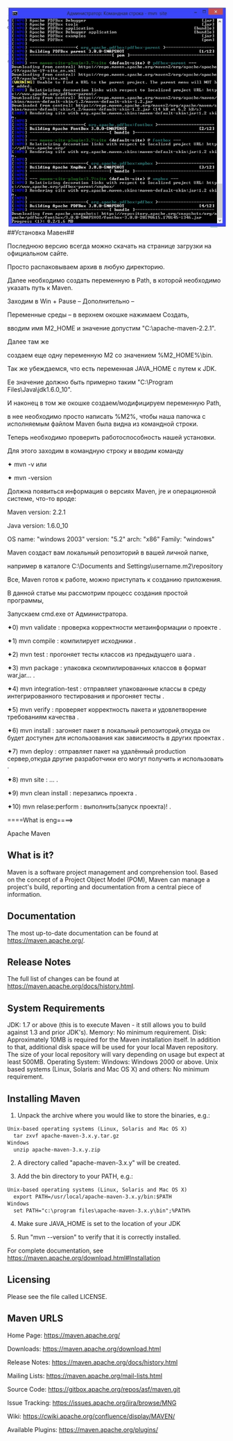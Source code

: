 ![](sitePNG.png)
##Установка Мавен##


Последнюю версию всегда можно скачать на странице загрузки на официальном сайте.

Просто распаковываем архив в любую директорию.

Далее необходимо создать переменную в Path, в которой необходимо указать путь к Maven.

Заходим в Win + Pause – Дополнительно –

Переменные среды – в верхнем окошке нажимаем Создать,

вводим имя M2_HOME и значение допустим "C:\apache-maven-2.2.1".

Далее там же

создаем еще одну переменную M2 со значением %M2_HOME%\bin.

Так же убеждаемся, что есть переменная JAVA_HOME с путем к JDK.

Ее значение должно быть примерно таким "C:\Program Files\Java\jdk1.6.0_10\".

И наконец в том же окошке создаем/модифицируем переменную Path,

в нее необходимо просто написать %M2%, чтобы наша папочка с исполняемым файлом Maven была видна из командной строки.

Теперь необходимо проверить работоспособность нашей установки.

Для этого заходим в командную строку и вводим команду

✦ mvn -v  или

✦ mvn -version

Должна появиться информация о версиях Maven, jre и операционной системе, что-то вроде:

 Maven version: 2.2.1

 Java version: 1.6.0_10

 OS name: "windows 2003" version: "5.2" arch: "x86" Family: "windows"

Maven создаст вам локальный репозиторий в вашей личной папке,

например в каталоге C:\Documents and Settings\username\.m2\repository

Все, Maven готов к работе, можно приступать к созданию приложения.

В данной статье мы рассмотрим процесс создания простой программы,

Запускаем cmd.exe от Администратора.

✦0) mvn validate : проверка корректности метаинформации о проекте  .

✦1) mvn compile : компилирует исходники .

✦2) mvn test : прогоняет тесты классов из предыдущего шага .

✦3) mvn package : упаковка скомпилированных классов в формат war,jar... .

✦4) mvn integration-test : отправляет упакованные классы в среду интегрированного тестирования и прогоняет тесты .

✦5) mvn verify : проверяет корректность пакета и удовлетворение требованиям качества .

✦6) mvn install : загоняет пакет в локальный репозиторий,откуда он будет доступен для использования как зависимость в других проектах .
             
✦7) mvn deploy : отправляет пакет на удалённый production сервер,откуда другие разработчики его могут получить и использовать  .			 

✦8) mvn site : ... .

✦9) mvn clean install : перезапись проекта .

✦10) mvn relase:perform  : выполнить(запуск проекта)! .


====What is eng====>

 Apache Maven

  What is it?
  -----------

  Maven is a software project management and comprehension tool. Based on
  the concept of a Project Object Model (POM), Maven can manage a project's
  build, reporting and documentation from a central piece of information.

  Documentation
  -------------

  The most up-to-date documentation can be found at https://maven.apache.org/.

  Release Notes
  -------------

  The full list of changes can be found at https://maven.apache.org/docs/history.html.

  System Requirements
  -------------------

  JDK:
    1.7 or above (this is to execute Maven - it still allows you to build against 1.3
    and prior JDK's).
  Memory:
    No minimum requirement.
  Disk:
    Approximately 10MB is required for the Maven installation itself. In addition to
    that, additional disk space will be used for your local Maven repository. The size
    of your local repository will vary depending on usage but expect at least 500MB.
  Operating System:
    Windows:
      Windows 2000 or above.
    Unix based systems (Linux, Solaris and Mac OS X) and others:
      No minimum requirement.

  Installing Maven
  ----------------

  1) Unpack the archive where you would like to store the binaries, e.g.:

    Unix-based operating systems (Linux, Solaris and Mac OS X)
      tar zxvf apache-maven-3.x.y.tar.gz
    Windows
      unzip apache-maven-3.x.y.zip

  2) A directory called "apache-maven-3.x.y" will be created.

  3) Add the bin directory to your PATH, e.g.:

    Unix-based operating systems (Linux, Solaris and Mac OS X)
      export PATH=/usr/local/apache-maven-3.x.y/bin:$PATH
    Windows
      set PATH="c:\program files\apache-maven-3.x.y\bin";%PATH%

  4) Make sure JAVA_HOME is set to the location of your JDK

  5) Run "mvn --version" to verify that it is correctly installed.

  For complete documentation, see https://maven.apache.org/download.html#Installation

  Licensing
  ---------

  Please see the file called LICENSE.

  Maven URLS
  ----------

  Home Page:          https://maven.apache.org/
  
  Downloads:          https://maven.apache.org/download.html
  
  Release Notes:      https://maven.apache.org/docs/history.html
  
  Mailing Lists:      https://maven.apache.org/mail-lists.html
  
  Source Code:        https://gitbox.apache.org/repos/asf/maven.git
  
  Issue Tracking:     https://issues.apache.org/jira/browse/MNG
  
  Wiki:               https://cwiki.apache.org/confluence/display/MAVEN/
  
  Available Plugins:  https://maven.apache.org/plugins/

